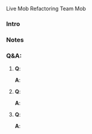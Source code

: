Live Mob Refactoring
Team Mob

### Intro

### Notes



### Q&A:

1. **Q**:

   **A**:

2. **Q**:

   **A**:

3. **Q**:

   **A**:
